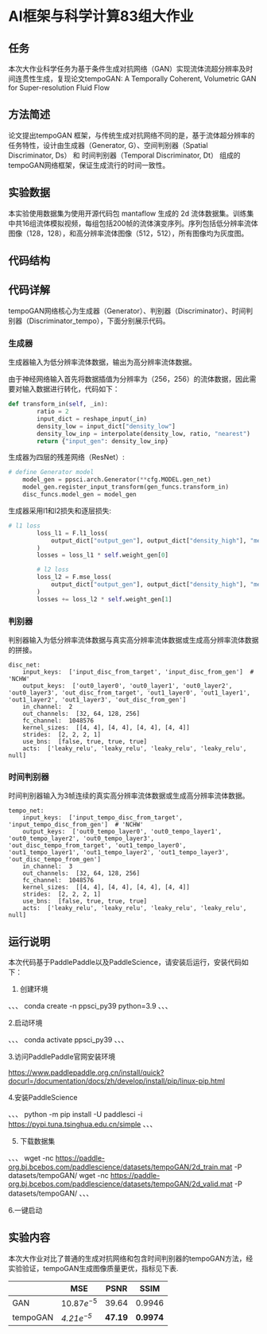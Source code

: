 # AI框架与科学计算83组大作业

## 任务

本次大作业科学任务为基于条件生成对抗网络（GAN）实现流体流超分辨率及时间连贯性生成，复现论文tempoGAN: A Temporally Coherent, Volumetric GAN for Super-resolution Fluid Flow

## 方法简述

论文提出tempoGAN 框架，与传统生成对抗网络不同的是，基于流体超分辨率的任务特性，设计由生成器（Generator, G）、空间判别器（Spatial Discriminator, Ds） 和 时间判别器（Temporal Discriminator, Dt） 组成的tempoGAN网络框架，保证生成流行的时间一致性。

## 实验数据

本实验使用数据集为使用开源代码包 mantaflow 生成的 2d 流体数据集。训练集中共16组流体模拟视频，每组包括200帧的流体演变序列。序列包括低分辨率流体图像（128，128），和高分辨率流体图像（512，512），所有图像均为灰度图。

## 代码结构



## 代码详解

tempoGAN网络核心为生成器（Generator）、判别器（Discriminator）、时间判别器（Discriminator_tempo），下面分别展示代码。

### 生成器

生成器输入为低分辨率流体数据，输出为高分辨率流体数据。

由于神经网络输入首先将数据插值为分辨率为（256，256）的流体数据，因此需要对输入数据进行转化，代码如下：

```python
def transform_in(self, _in):
        ratio = 2
        input_dict = reshape_input(_in)
        density_low = input_dict["density_low"]
        density_low_inp = interpolate(density_low, ratio, "nearest")
        return {"input_gen": density_low_inp}
```

生成器为四层的残差网络（ResNet）:

```python
# define Generator model
    model_gen = ppsci.arch.Generator(**cfg.MODEL.gen_net)
    model_gen.register_input_transform(gen_funcs.transform_in)
    disc_funcs.model_gen = model_gen
```

生成器采用l1和l2损失和逐层损失:

```python
# l1 loss
        loss_l1 = F.l1_loss(
            output_dict["output_gen"], output_dict["density_high"], "mean"
        )
        losses = loss_l1 * self.weight_gen[0]

        # l2 loss
        loss_l2 = F.mse_loss(
            output_dict["output_gen"], output_dict["density_high"], "mean"
        )
        losses += loss_l2 * self.weight_gen[1]
```

### 判别器

判别器输入为低分辨率流体数据与真实高分辨率流体数据或生成高分辨率流体数据的拼接。

```
disc_net:
    input_keys:  ['input_disc_from_target', 'input_disc_from_gen']  # 'NCHW'
    output_keys:  ['out0_layer0', 'out0_layer1', 'out0_layer2', 'out0_layer3', 'out_disc_from_target', 'out1_layer0', 'out1_layer1', 'out1_layer2', 'out1_layer3', 'out_disc_from_gen']
    in_channel:  2
    out_channels:  [32, 64, 128, 256]
    fc_channel:  1048576
    kernel_sizes:  [[4, 4], [4, 4], [4, 4], [4, 4]]
    strides:  [2, 2, 2, 1]
    use_bns:  [false, true, true, true]
    acts:  ['leaky_relu', 'leaky_relu', 'leaky_relu', 'leaky_relu', null]
```

### 时间判别器

时间判别器输入为3帧连续的真实高分辨率流体数据或生成高分辨率流体数据。

```
tempo_net:
    input_keys:  ['input_tempo_disc_from_target', 'input_tempo_disc_from_gen']  # 'NCHW'
    output_keys:  ['out0_tempo_layer0', 'out0_tempo_layer1', 'out0_tempo_layer2', 'out0_tempo_layer3', 'out_disc_tempo_from_target', 'out1_tempo_layer0', 'out1_tempo_layer1', 'out1_tempo_layer2', 'out1_tempo_layer3', 'out_disc_tempo_from_gen']
    in_channel:  3
    out_channels:  [32, 64, 128, 256]
    fc_channel:  1048576
    kernel_sizes:  [[4, 4], [4, 4], [4, 4], [4, 4]]
    strides:  [2, 2, 2, 1]
    use_bns:  [false, true, true, true]
    acts:  ['leaky_relu', 'leaky_relu', 'leaky_relu', 'leaky_relu', null]
```

## 运行说明

本次代码基于PaddlePaddle以及PaddleScience，请安装后运行，安装代码如下：
1. 创建环境

、、、
conda create -n ppsci_py39 python=3.9
、、、

2.启动环境

、、、
conda activate ppsci_py39
、、、

3.访问PaddlePaddle官网安装环境

https://www.paddlepaddle.org.cn/install/quick?docurl=/documentation/docs/zh/develop/install/pip/linux-pip.html

4.安装PaddleScience

、、、
python -m pip install -U paddlesci -i https://pypi.tuna.tsinghua.edu.cn/simple
、、、

5. 下载数据集

、、、
wget -nc https://paddle-org.bj.bcebos.com/paddlescience/datasets/tempoGAN/2d_train.mat -P datasets/tempoGAN/
wget -nc https://paddle-org.bj.bcebos.com/paddlescience/datasets/tempoGAN/2d_valid.mat -P datasets/tempoGAN/
、、、

6.一键启动

## 实验内容

本次大作业对比了普通的生成对抗网络和包含时间判别器的tempoGAN方法，经实验验证，tempoGAN生成图像质量更优，指标见下表.

|          | MSE                 | PSNR            | SSIM             |
| -------- | ------------------- | --------------- | ---------------- |
| GAN      | $10.87e^{-5}$     | 39.64           | 0.9946           |
| tempoGAN |  *$4.21e^{-5}$* | **47.19** | **0.9974** |
